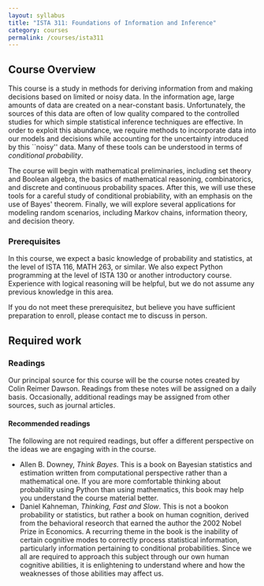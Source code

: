 ```yaml
---
layout: syllabus
title: "ISTA 311: Foundations of Information and Inference"
category: courses
permalink: /courses/ista311
---
```


## Course Overview

This course is a study in methods for deriving information from and making decisions based on limited or noisy data.
In the information age, large amounts of data are created on a near-constant basis.
Unfortunately, the sources of this data are often of low quality compared to the controlled studies for which simple statistical inference techniques are effective.
In order to exploit this abundance, we require methods to incorporate data into our models and decisions while accounting for the uncertainty introduced by this ``noisy'' data.
Many of these tools can be understood in terms of *conditional probability*.

The course will begin with mathematical preliminaries, including set theory and Boolean algebra, the basics of mathematical reasoning, combinatorics, and discrete and continuous probability spaces.
After this, we will use these tools for a careful study of conditional probiability, with an emphasis on the use of Bayes' theorem.
Finally, we will explore several applications for modeling random scenarios, including Markov chains, information theory, and decision theory.

### Prerequisites

In this course, we expect a basic knowledge of probability and statistics, at the level of ISTA 116, MATH 263, or similar.
We also expect Python programming at the level of ISTA 130 or another introductory course.
Experience with logical reasoning will be helpful, but we do not assume any previous knowledge in this area.

If you do not meet these prerequisitez, but believe you have sufficient preparation to enroll, please contact me to discuss in person.

## Required work

### Readings

Our principal source for this course will be the course notes created by Colin Reimer Dawson.
Readings from these notes will be assigned on a daily basis.
Occasionally, additional readings may be assigned from other sources, such as journal articles.

#### Recommended readings

The following are not required readings, but offer a different perspective on the ideas we are engaging with in the course.

* Allen B. Downey, *Think Bayes*. This is a book on Bayesian statistics and estimation written from computational perspective rather than a mathematical one. If you are more comfortable thinking about probability using Python than using mathematics, this book may help you understand the course material better.
* Daniel Kahneman, *Thinking, Fast and Slow*. This is not a bookon probability or statistics, but rather a book on human cognition, derived from the behavioral reseorch that earned the author the 2002 Nobel Prize in Economics. A recurring theme in the book is the inability of certain cognitive modes to correctly process statistical information, particularly information pertaining to conditional probabilities. Since we all are required to approach this subject through our own human cognitive abilities, it is enlightening to understand where and how the weaknesses of those abilities may affect us.


